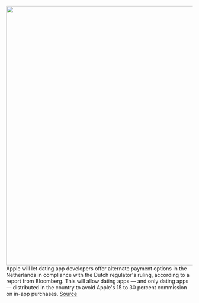 <img src='https://cdn.vox-cdn.com/thumbor/pMTGsBocPYJAbPr2BVfGqlrogBs=/0x0:2040x1360/1200x800/filters:focal(857x517:1183x843)/cdn.vox-cdn.com/uploads/chorus_image/image/70393950/acastro_170731_1777_0003_v6.0.jpg' width='700px' /><br/>
Apple will let dating app developers offer alternate payment options in the Netherlands in compliance with the Dutch regulator's ruling, according to a report from Bloomberg. This will allow dating apps — and only dating apps — distributed in the country to avoid Apple's 15 to 30 percent commission on in-app purchases.
<a href='https://www.theverge.com/2022/1/15/22885065/apple-netherlands-dating-apps-third-party-payment-options'> Source <a/>